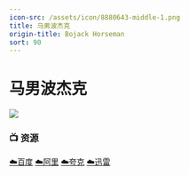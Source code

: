 ```yaml
---
icon-src: /assets/icon/8880643-middle-1.png
title: 马男波杰克
origin-title: Bojack Horseman
sort: 90
---
```

# 马男波杰克

![](/assets/image/bojack-horseman-a7ar204i29i3dnmy.jpg)

### 📺 资源 <Badge type="tip" text="YYeTs" /> <Badge type="tip" text="宇宙的C" /> <Badge type="tip" text="深影" />

[☁️百度](https://pan.baidu.com/s/1pJCTjk0qF-A3J9e_JqI2FA?pwd=8mdb) [☁️阿里](https://www.alipan.com/s/z6X8BXpcLdL) [☁️夸克](https://pan.quark.cn/s/92b68a17b5ff) [☁️迅雷](https://pan.xunlei.com/s/VOIwx64rCiYEU-Dgzmn4xF7SA1?pwd=h4n6#)
